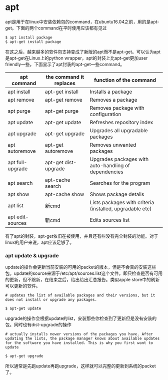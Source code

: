 # apt
apt是用于在linux中安装依赖包的command，在ubuntu16.04之前，用的是apt-get。下面的两个command在平时使用应该都有见过
```
$ apt install package
$ apt-get install package
```
在这之后，越来越多的软件包支持变成了新版的apt而不是apt-get。可以认为apt是apt-get在Linux上的python wrapper，apt的封装上比apt-get更加user friendly一些。下面显示了apt封装的apt-get一些command。

|  apt command |  the command it replaces |  function of the command |
|---|---|---|
| apt install	| apt-get install	| Installs a package  |
| apt remove	| apt-get remove	| Removes a package  |
| apt purge	  | apt-get purge	  | Removes package with configuration  |
| apt update	| apt-get update	| Refreshes repository index |
| apt upgrade	| apt-get upgrade	| Upgrades all upgradable packages |
| apt autoremove |	apt-get autoremove	| Removes unwanted packages |
| apt full-upgrade	| apt-get dist-upgrade |	Upgrades packages with auto-handling of dependencies |
| apt search	| apt-cache search	| Searches for the program |
| apt show	| apt-cache show	| Shows package details |
| apt list	| 新cmd | Lists packages with criteria (installed, upgradable etc) |
| apt edit-sources	| 新cmd | Edits sources list | |

有了apt的封装，apt-get依旧在被使用，并且还有些没有完全封装的功能。对于linux的用户来说，apt应该足够了。

### apt update & upgrade
update的操作会更新当前安装的可用的packet的版本，但是不会真的安装这些包。update的source来源于/etc/apt/sources.list这个文件。即只检查是否有可用的更新，但不跟新，在结束之后，给出给出汇总报告。类似apple store中的刷新可以更新的软件。
```
# updates the list of available packages and their versions, but it does not install or upgrade any packages.

$ apt-get update 
```
upgrade的操作会根据update的list，安装那些你检查到了更新但是没有安装的包。同时也有dist-upgrade的操作
```
# actually installs newer versions of the packages you have. After updating the lists, the package manager knows about available updates for the software you have installed. This is why you first want to update

$ apt-get upgrade
```
所以通常是先跑update再跑upgrade，这样就可以完整的更新到系统的packet了。





